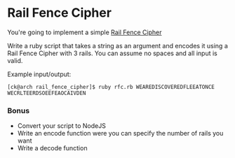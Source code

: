 # Rail Fence Cipher

You're going to implement a simple [Rail Fence Cipher](http://en.wikipedia.org/wiki/Rail_fence)

Write a ruby script that takes a string as an argument and encodes it using a Rail Fence Cipher with 3 rails. You can assume no spaces and all input is valid.

Example input/output:

```
[ck@arch rail_fence_cipher]$ ruby rfc.rb WEAREDISCOVEREDFLEEATONCE
WECRLTEERDSOEEFEAOCAIVDEN
```

### Bonus
* Convert your script to NodeJS
* Write an encode function were you can specify the number of rails you want
* Write a decode function

